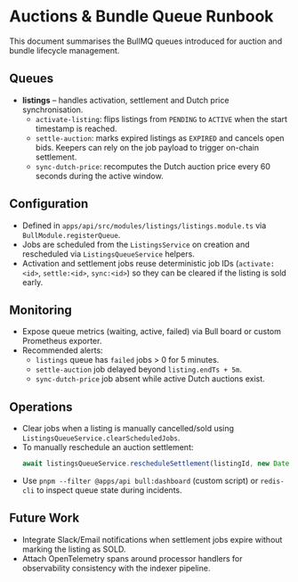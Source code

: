 # Auctions & Bundle Queue Runbook

This document summarises the BullMQ queues introduced for auction and bundle lifecycle management.

## Queues

- **listings** – handles activation, settlement and Dutch price synchronisation.
  - `activate-listing`: flips listings from `PENDING` to `ACTIVE` when the start timestamp is reached.
  - `settle-auction`: marks expired listings as `EXPIRED` and cancels open bids. Keepers can rely on the job payload to trigger on-chain settlement.
  - `sync-dutch-price`: recomputes the Dutch auction price every 60 seconds during the active window.

## Configuration

- Defined in `apps/api/src/modules/listings/listings.module.ts` via `BullModule.registerQueue`.
- Jobs are scheduled from the `ListingsService` on creation and rescheduled via `ListingsQueueService` helpers.
- Activation and settlement jobs reuse deterministic job IDs (`activate:<id>`, `settle:<id>`, `sync:<id>`) so they can be cleared if the listing is sold early.

## Monitoring

- Expose queue metrics (waiting, active, failed) via Bull board or custom Prometheus exporter.
- Recommended alerts:
  - `listings` queue has `failed` jobs > 0 for 5 minutes.
  - `settle-auction` job delayed beyond `listing.endTs + 5m`.
  - `sync-dutch-price` job absent while active Dutch auctions exist.

## Operations

- Clear jobs when a listing is manually cancelled/sold using `ListingsQueueService.clearScheduledJobs`.
- To manually reschedule an auction settlement:
  ```ts
  await listingsQueueService.rescheduleSettlement(listingId, new Date(Date.now() + 5 * 60 * 1000));
  ```
- Use `pnpm --filter @apps/api bull:dashboard` (custom script) or `redis-cli` to inspect queue state during incidents.

## Future Work

- Integrate Slack/Email notifications when settlement jobs expire without marking the listing as SOLD.
- Attach OpenTelemetry spans around processor handlers for observability consistency with the indexer pipeline.
